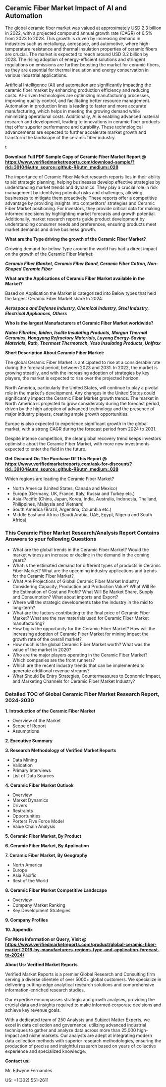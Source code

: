 <h2>Ceramic Fiber Market Impact of AI and Automation</h2><p>The global ceramic fiber market was valued at approximately USD 2.3 billion in 2022, with a projected compound annual growth rate (CAGR) of 6.5% from 2023 to 2028. This growth is driven by increasing demand in industries such as metallurgy, aerospace, and automotive, where high-temperature resistance and thermal insulation properties of ceramic fibers are crucial. The market is expected to reach around USD 3.2 billion by 2028. The rising adoption of energy-efficient solutions and stringent regulations on emissions are further boosting the market for ceramic fibers, as they are essential for thermal insulation and energy conservation in various industrial applications.</p><p>Artificial Intelligence (AI) and automation are significantly impacting the ceramic fiber market by enhancing production efficiency and reducing costs. AI-driven technologies are optimizing manufacturing processes, improving quality control, and facilitating better resource management. Automation in production lines is leading to faster and more accurate manufacturing, which helps in meeting the growing demand while minimizing operational costs. Additionally, AI is enabling advanced material research and development, leading to innovations in ceramic fiber products that offer superior performance and durability. These technological advancements are expected to further accelerate market growth and transform the landscape of the ceramic fiber industry.</p>t</p><p id="" class=""><strong>Download Full PDF Sample Copy of Ceramic Fiber Market Report @ <a href="https://www.verifiedmarketreports.com/download-sample/?rid=39104&utm_source=github-R&utm_medium=028" target="_blank">https://www.verifiedmarketreports.com/download-sample/?rid=39104&utm_source=github-R&utm_medium=028</a></strong></p><p>The importance of&nbsp;Ceramic Fiber Market research reports lies in their ability to aid strategic planning, helping businesses develop effective strategies by understanding market trends and dynamics. They play a crucial role in risk management by identifying potential risks and challenges, allowing businesses to mitigate them proactively. These reports offer a competitive advantage by providing insights into competitors' strategies and Ceramic Fiber Market positioning. For investors, they provide critical data for making informed decisions by highlighting market forecasts and growth potential. Additionally, market research reports guide product development by understanding consumer needs and preferences, ensuring products meet market demands and drive business growth.</p><p><strong>What are the&nbsp;Type driving the growth of the Ceramic Fiber Market?</strong></p><p id="" class="">Growing demand for below Type around the world has had a direct impact on the growth of the Ceramic Fiber Market:</p><em><strong> Ceramic Fiber Blanket, Ceramic Fiber Board, Ceramic Fiber Cotton, Non-Shaped Ceramic Fiber</strong></em></p><strong>What are the&nbsp;Applications&nbsp;of Ceramic Fiber Market available in the Market?</strong></p><p id="" class="">Based on Application the Market is categorized into Below types that held the largest Ceramic Fiber Market share In 2024.</p><em><strong>Aerospace and Defense Industry, Chemical Industry, Steel Industry, Electrical Appliances, Others</strong></em></p><strong>Who is the largest Manufacturers of Ceramic Fiber Market worldwide?</strong></p><p><em><strong>Nutec Fibratec, Ibiden, Isolite Insulating Products, Morgan Thermal Ceramics, Hongyang Refractory Materials, Luyang Energy-Saving Materials, Rath, Thermost Thermotech, Yeso Insulating Products, Unifrax</strong></em></p><p id="" class=""><strong>Short Description About Ceramic Fiber Market:</strong></p><p>The global Ceramic Fiber Market is anticipated to rise at a considerable rate during the forecast period, between 2023 and 2031. In 2022, the market is growing steadily, and with the increasing adoption of strategies by key players, the market is expected to rise over the projected horizon.</p><p>North America, particularly the United States, will continue to play a pivotal role in the market's development. Any changes in the United States could significantly impact the Ceramic Fiber Market growth trends. The market in North America is projected to grow considerably during the forecast period, driven by the high adoption of advanced technology and the presence of major industry players, creating ample growth opportunities.</p><p>Europe is also expected to experience significant growth in the global market, with a strong CAGR during the forecast period from 2024 to 2031.</p><p>Despite intense competition, the clear global recovery trend keeps investors optimistic about the Ceramic Fiber Market, with more new investments expected to enter the field in the future.</p><p id="" class=""><strong>Get Discount On The Purchase Of This Report @ <a href="https://www.verifiedmarketreports.com/ask-for-discount/?rid=39104&utm_source=github-R&utm_medium=028" target="_blank">https://www.verifiedmarketreports.com/ask-for-discount/?rid=39104&utm_source=github-R&utm_medium=028</a></strong></p>Which regions are leading the Ceramic Fiber Market?</p><ul><li>North America (United States, Canada and Mexico)</li><li>Europe (Germany, UK, France, Italy, Russia and Turkey etc.)</li><li>Asia-Pacific (China, Japan, Korea, India, Australia, Indonesia, Thailand, Philippines, Malaysia and Vietnam)</li><li>South America (Brazil, Argentina, Columbia etc.)</li><li>Middle East and Africa (Saudi Arabia, UAE, Egypt, Nigeria and South Africa)</li></ul><h3 id="" class="">This Ceramic Fiber Market Research/Analysis Report Contains Answers to your following Questions</h3><ul><li>What are the global trends in the Ceramic Fiber Market? Would the market witness an increase or decline in the demand in the coming years?</li><li>What is the estimated demand for different types of products in Ceramic Fiber Market? What are the upcoming industry applications and trends for the Ceramic Fiber Market?</li><li>What Are Projections of Global Ceramic Fiber Market Industry Considering Capacity, Production and Production Value? What Will Be the Estimation of Cost and Profit? What Will Be Market Share, Supply and Consumption? What about imports and Export?</li><li>Where will the strategic developments take the industry in the mid to long-term?</li><li>What are the factors contributing to the final price of Ceramic Fiber Market? What are the raw materials used for Ceramic Fiber Market manufacturing?</li><li>How big is the opportunity for the Ceramic Fiber Market? How will the increasing adoption of Ceramic Fiber Market for mining impact the growth rate of the overall market?</li><li>How much is the global Ceramic Fiber Market worth? What was the value of the market In 2020?</li><li>Who are the major players operating in the Ceramic Fiber Market? Which companies are the front runners?</li><li>Which are the recent industry trends that can be implemented to generate additional revenue streams?</li><li>What Should Be Entry Strategies, Countermeasures to Economic Impact, and Marketing Channels for Ceramic Fiber Market Industry?</li></ul><h3 id="" class="">Detailed TOC of Global Ceramic Fiber Market Research Report, 2024-2030</h3><p id="" class=""><strong>1. Introduction of the Ceramic Fiber Market</strong></p><ul><li>Overview of the Market</li><li>Scope of Report</li><li>Assumptions</li></ul><p id="" class=""><strong>2. Executive Summary</strong></p><p id="" class=""><strong>3. Research Methodology of Verified Market Reports</strong></p><ul><li>Data Mining</li><li>Validation</li><li>Primary Interviews</li><li>List of Data Sources</li></ul><p id="" class=""><strong>4. Ceramic Fiber Market Outlook</strong></p><ul><li>Overview</li><li>Market Dynamics</li><li>Drivers</li><li>Restraints</li><li>Opportunities</li><li>Porters Five Force Model</li><li>Value Chain Analysis</li></ul><p id="" class=""><strong>5. Ceramic Fiber Market, By Product</strong></p><p id="" class=""><strong>6. Ceramic Fiber Market, By Application</strong></p><p id="" class=""><strong>7. Ceramic Fiber Market, By Geography</strong></p><ul><li>North America</li><li>Europe</li><li>Asia Pacific</li><li>Rest of the World</li></ul><p id="" class=""><strong>8. Ceramic Fiber Market Competitive Landscape</strong></p><ul><li>Overview</li><li>Company Market Ranking</li><li>Key Development Strategies</li></ul><p id="" class=""><strong>9. Company Profiles</strong></p><p id="" class=""><strong>10. Appendix</strong></p><p id="" class=""><strong>For More Information or Query, Visit @ <a href="https://www.verifiedmarketreports.com/product/global-ceramic-fiber-market-2019-by-manufacturers-regions-type-and-application-forecast-to-2024/" target="_blank">https://www.verifiedmarketreports.com/product/global-ceramic-fiber-market-2019-by-manufacturers-regions-type-and-application-forecast-to-2024/</a></strong></p><p id="" class=""><strong>About Us: Verified Market Reports</strong></p><p id="" class="">Verified Market Reports is a premier Global Research and Consulting firm serving a diverse clientele of over 5000+ global customers. We specialize in delivering cutting-edge analytical research solutions and comprehensive information-enriched research studies.</p><p id="" class="">Our expertise encompasses strategic and growth analyses, providing the crucial data and insights required to make informed corporate decisions and achieve key revenue goals.</p><p id="" class="">With a dedicated team of 250 Analysts and Subject Matter Experts, we excel in data collection and governance, utilizing advanced industrial techniques to gather and analyze data across more than 25,000 high-impact and niche markets. Our analysts are adept at integrating modern data collection methods with superior research methodologies, ensuring the production of precise and insightful research based on years of collective experience and specialized knowledge.</p><p id="" class=""><strong>Contact us:</strong></p><p id="" class="">Mr. Edwyne Fernandes</p><p id="" class="">US: +1(302) 551-2611</p>
